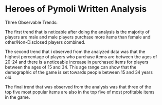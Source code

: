 # Heroes of Pymoli Written Analysis
Three Observable Trends:

The first trend that is noticable after doing the analysis is the majority of players are male and male players purchase more items than female and other/Non-Disclosed players combined.

The second trend that i observed from the analyzed data was that the highest percentage of players who purchase items are between the ages of 20-24 and there is a noticeable increase in purchased items for players between the ages of 15 and 34. This age range can show that the demographic of the game is set towards people between 15 and 34 years old.

The final trend that was observed from the analysis was that three of the top five most popular items are also in the top five of most profitable items in the game.
